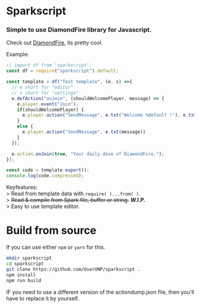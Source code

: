# Sparkscript
### Simple to use DiamondFire library for Javascript.

Check out [DiamondFire](https://mcdiamondfire.com), its pretty cool.  

Example:
```javascript
// import df from "sparkscript";
const df = require("sparkscript").default;

const template = df("Test template", (e, s) =>{
  // e short for "editor"
  // s short for "settings"
  e.defAction("onJoin", (shouldWelcomePlayer, message) => {
    e.player.event("Join");
    if(shouldWelcomePlayer) {
      e.player.action("SendMessage", e.txt("Welcome %default !"), e.txt(message));
    }
    else {
      e.player.action("SendMessage", e.txt(message))
    }
  });

  e.action.onJoin(true, "Your daily dose of DiamondFire.");
});

const code = template.export();
console.log(code.compressed);
```

Keyfeatures:  
\> Read from template data with `require( )...from( )`.  
\> ~~Read & compile from Spark file, buffer or string.~~ **_W.I.P._**  
\> Easy to use template editor.  

# Build from source

If you can use either `npm` or `yarn` for this.  

```bash
mkdir sparkscript
cd sparkscript
git clone https://github.com/UserUNP/sparkscript .
npm install
npm run build
```

IF you need to use a different version of the actiondump.json file,
then you'll have to replace it by yourself.